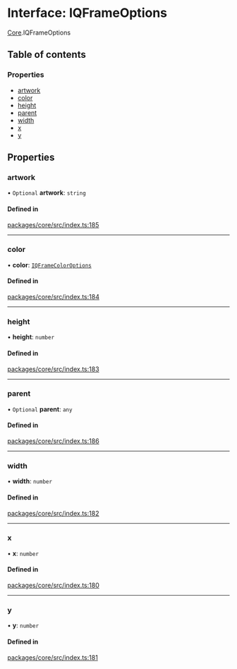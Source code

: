 # Interface: IQFrameOptions

[Core](../modules/Core.md).IQFrameOptions

## Table of contents

### Properties

- [artwork](Core.IQFrameOptions.md#artwork)
- [color](Core.IQFrameOptions.md#color)
- [height](Core.IQFrameOptions.md#height)
- [parent](Core.IQFrameOptions.md#parent)
- [width](Core.IQFrameOptions.md#width)
- [x](Core.IQFrameOptions.md#x)
- [y](Core.IQFrameOptions.md#y)

## Properties

### artwork

• `Optional` **artwork**: `string`

#### Defined in

[packages/core/src/index.ts:185](https://github.com/iniquitybbs/iniquity/blob/b8c4706/packages/core/src/index.ts#L185)

___

### color

• **color**: [`IQFrameColorOptions`](../enums/Core.IQFrameColorOptions.md)

#### Defined in

[packages/core/src/index.ts:184](https://github.com/iniquitybbs/iniquity/blob/b8c4706/packages/core/src/index.ts#L184)

___

### height

• **height**: `number`

#### Defined in

[packages/core/src/index.ts:183](https://github.com/iniquitybbs/iniquity/blob/b8c4706/packages/core/src/index.ts#L183)

___

### parent

• `Optional` **parent**: `any`

#### Defined in

[packages/core/src/index.ts:186](https://github.com/iniquitybbs/iniquity/blob/b8c4706/packages/core/src/index.ts#L186)

___

### width

• **width**: `number`

#### Defined in

[packages/core/src/index.ts:182](https://github.com/iniquitybbs/iniquity/blob/b8c4706/packages/core/src/index.ts#L182)

___

### x

• **x**: `number`

#### Defined in

[packages/core/src/index.ts:180](https://github.com/iniquitybbs/iniquity/blob/b8c4706/packages/core/src/index.ts#L180)

___

### y

• **y**: `number`

#### Defined in

[packages/core/src/index.ts:181](https://github.com/iniquitybbs/iniquity/blob/b8c4706/packages/core/src/index.ts#L181)
